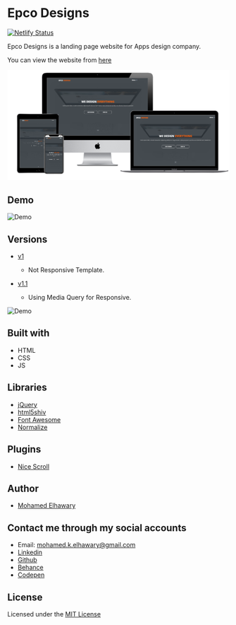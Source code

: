 # Epco Designs

[![Netlify Status](https://api.netlify.com/api/v1/badges/df8fbc23-3d5d-466f-83f4-e3c930819b39/deploy-status)](https://app.netlify.com/sites/epcodesigns/deploys) 

Epco Designs is a landing page website for Apps design company.

You can view the website from [here](https://epcodesigns.netlify.app/)

![Screenshot](mockup.png)  

## Demo
 
![Demo](https://user-images.githubusercontent.com/69651552/95048822-d4f5f400-06e8-11eb-8ac6-38324b8dd76e.gif)  

## Versions  

* [v1](https://github.com/Mohamed-Elhawary/epco-designs/tree/v1)  

   - Not Responsive Template.  

* [v1.1](https://github.com/Mohamed-Elhawary/epco-designs/tree/v1.1)  

   - Using Media Query for Responsive.  

![Demo](https://user-images.githubusercontent.com/69651552/95122570-fee30100-0750-11eb-80e3-33c58643d5bd.gif)

## Built with

* HTML
* CSS
* JS 

## Libraries  

* [jQuery](https://jquery.com/)
* [html5shiv](https://github.com/aFarkas/html5shiv)
* [Font Awesome](https://fontawesome.com/)  
* [Normalize](https://necolas.github.io/normalize.css/)
  
## Plugins 

* [Nice Scroll](https://nicescroll.areaaperta.com/)  

## Author

* [Mohamed Elhawary](https://www.linkedin.com/in/mohamed-elhawary14/)

## Contact me through my social accounts

* Email: mohamed.k.elhawary@gmail.com
* [Linkedin](https://www.linkedin.com/in/mohamed-elhawary14/)
* [Github](https://github.com/Mohamed-Elhawary)  
* [Behance](https://www.behance.net/mohamed-elhawary14)
* [Codepen](https://codepen.io/Mohamed-ElHawary) 

## License

Licensed under the [MIT License](LICENSE)


